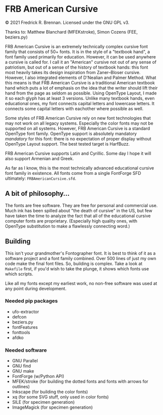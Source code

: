# FRB American Cursive

© 2021 Fredrick R. Brennan. Licensed under the GNU GPL v3.

Thanks to: Matthew Blanchard (MFEKstroke), Simon Cozens (FEE, beziers.py)

FRB American Cursive is an extremely technically complex cursive font family that consists of 50+ fonts. It is in the style of a "textbook hand", a font family used primarily for education. However, it can be used anywhere a cursive is called for. I call it an "American" cursive not out of any sense of patriotism, but out of a sense of the history of textbook hands: this font most heavily takes its design inspiration from Zaner–Bloser cursive. However, I also integrated elements of D'Nealian and Palmer Method. What this means is that FRB American Cursive is a traditional American textbook hand which puts a lot of emphasis on the idea that the writer should lift their hand from the page as seldom as possible. Using OpenType Layout, I made it so each glyph has at least 3 versions. Unlike many textbook hands, even educational ones, my font connects capital letters and lowercase letters. It connects some capital letters with eachother where possible as well.

Some styles of FRB American Cursive rely on new font technologies that may not work on all legacy systems. Especially the color fonts may not be supported on all systems. However, FRB American Cursive is a standard OpenType font family. OpenType support is absolutely mandatory *mandatory* for this font: there is no expectation of proper display without OpenType Layout support. The best tested target is HarfBuzz.

FRB American Cursive supports Latin and Cyrillic. Some day I hope it will also support Armenian and Greek.

As far as I know, this is the most technically advanced educational cursive font family in existence. All fonts come from a single FontForge SFD ultimately: `FRBAmericanCursive.sfd`.

## A bit of philosophy…

The fonts are free software. They are free for personal and commercial use. Much ink has been spilled about "the death of cursive" in the US, but few have taken the time to analyze the fact that all of the educational cursive computer fonts are proprietary. (Especially high quality ones, with OpenType substitution to make a flawlessly connecting word.)

## Building

This isn't your grandmother's Fontographer font. It is best to think of it as a software project and a font family combined. Over 500 lines of just my own code make the final font files. So, building is complex. Take a look at `Makefile` first, if you'd wish to take the plunge, it shows which fonts use which scripts.

Like all my fonts except my earliest work, no non-free software was used at any point during development.

### Needed pip packages

* ufo-extractor
* defcon
* beziers.py
* fontFeatures
* fonttools
* afdko

### Needed software

* GNU Parallel
* GNU find
* GNU make
* FontForge (w/Python API)
* MFEK/stroke (for building the dotted fonts and fonts with arrows for outlines)
* Inkscape (for building the color fonts)
* xq (for some SVG stuff, only used in color fonts)
* SILE (for specimen generation)
* ImageMagick (for specimen generation)

